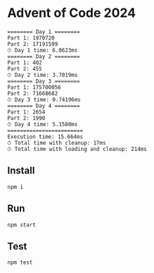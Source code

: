 # Advent of Code 2024

```
======== Day 1 ========
Part 1: 1970720
Part 2: 17191599
⏱ Day 1 time: 6.0623ms
======== Day 2 ========
Part 1: 402
Part 2: 455
⏱ Day 2 time: 3.7019ms
======== Day 3 ========
Part 1: 175700056
Part 2: 71668682
⏱ Day 3 time: 0.74196ms
======== Day 4 ========
Part 1: 2654
Part 2: 1990
⏱ Day 4 time: 5.1580ms
========================
Execution time: 15.664ms
⏱ Total time with cleanup: 17ms
⏱ Total time with loading and cleanup: 214ms
```

## Install

```
npm i
```

## Run

```
npm start
```

## Test

```
npm test
```
